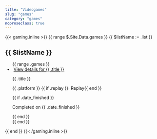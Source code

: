 ```yaml
---
title: "Videogames"
slug: "games"
category: "games"
noproseclass: true
---
```


{{< gaming.inline >}}
{{ range $.Site.Data.games }}
  {{ $listName := .list }}
  <div id="game-list" class="pb-12">
    <h2 class="text-gray-500 text-xs font-medium uppercase tracking-wide">{{ $listName }}</h2>
    <ul role="list" class="grid grid-cols-2 pt-2 gap-x-4 gap-y-8 sm:grid-cols-3 lg:grid-cols-4 sm:gap-x-6 xl:grid-cols-6 xl:gap-x-8">
      {{ range .games }}
      <li class="relative">
        <div class="group block aspect-w-3 aspect-h-4 rounded-lg bg-gray-100 focus-within:ring-2 focus-within:ring-offset-2 focus-within:ring-offset-gray-100 focus-within:ring-indigo-500 overflow-hidden">
          <img src="{{ if .cover }}{{ .cover }}{{ else }}https://via.placeholder.com/264x352{{ end }}" alt="" class="object-cover pointer-events-none w-full group-hover:opacity-75">
          <a href="{{ .link }}" target="_blank" rel="noopener noreferer" class="absolute inset-0 focus:outline-none">
            <span class="sr-only">View details for {{ .title }}</span>
          </a>
        </div>
        <p class="mt-2 block text-sm font-medium text-gray-900 pointer-events-none">{{ .title }}</p>
        <p class="block text-sm font-medium text-gray-500 pointer-events-none">{{ .platform }} {{ if .replay }}· Replay{{ end }}</p>
        {{ if .date_finished }}<p class="block text-sm font-medium text-gray-500 pointer-events-none">Completed on {{ .date_finished }}</p>{{ end }}
      </li>
      {{ end }}
    </ul>
  </div>
{{ end }}
{{< /gaming.inline >}}